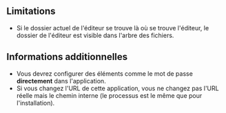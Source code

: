 ## Limitations

* Si le dossier actuel de l'éditeur se trouve là où se trouve l'éditeur, le dossier de l'éditeur est visible dans l'arbre des fichiers.

## Informations additionnelles

* Vous devrez configurer des éléments comme le mot de passe **directement** dans l'application.
* Si vous changez l'URL de cette application, vous ne changez pas l'URL réelle mais le chemin interne (le processus est le même que pour l'installation).
